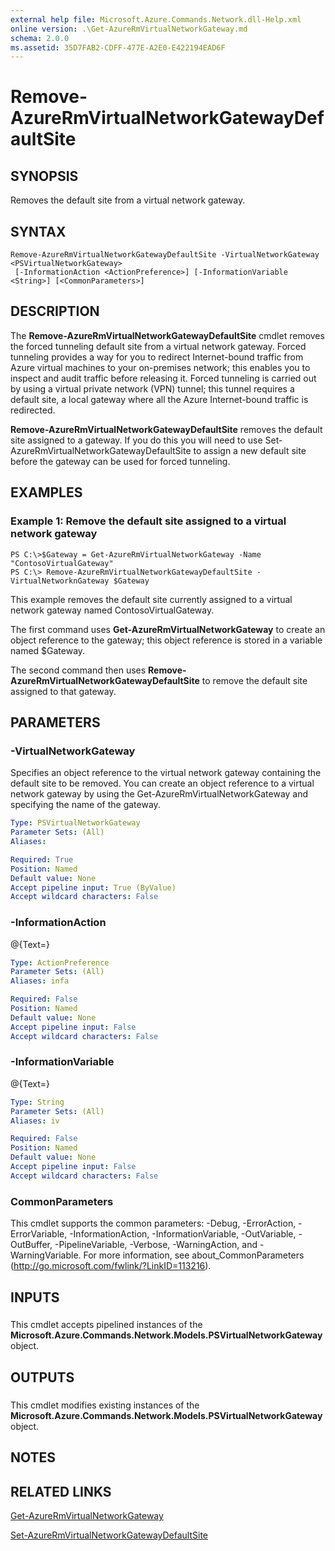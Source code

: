 ```yaml
---
external help file: Microsoft.Azure.Commands.Network.dll-Help.xml
online version: .\Get-AzureRmVirtualNetworkGateway.md
schema: 2.0.0
ms.assetid: 35D7FAB2-CDFF-477E-A2E0-E422194EAD6F
---
```


# Remove-AzureRmVirtualNetworkGatewayDefaultSite

## SYNOPSIS
Removes the default site from a virtual network gateway.

## SYNTAX

```
Remove-AzureRmVirtualNetworkGatewayDefaultSite -VirtualNetworkGateway <PSVirtualNetworkGateway>
 [-InformationAction <ActionPreference>] [-InformationVariable <String>] [<CommonParameters>]
```

## DESCRIPTION
The **Remove-AzureRmVirtualNetworkGatewayDefaultSite** cmdlet removes the forced tunneling default site from a virtual network gateway.
Forced tunneling provides a way for you to redirect Internet-bound traffic from Azure virtual machines to your on-premises network; this enables you to inspect and audit traffic before releasing it.
Forced tunneling is carried out by using a virtual private network (VPN) tunnel; this tunnel requires a default site, a local gateway where all the Azure Internet-bound traffic is redirected.

**Remove-AzureRmVirtualNetworkGatewayDefaultSite** removes the default site assigned to a gateway.
If you do this you will need to use Set-AzureRmVirtualNetworkGatewayDefaultSite to assign a new default site before the gateway can be used for forced tunneling.

## EXAMPLES

### Example 1: Remove the default site assigned to a virtual network gateway
```
PS C:\>$Gateway = Get-AzureRmVirtualNetworkGateway -Name "ContosoVirtualGateway"
PS C:\> Remove-AzureRmVirtualNetworkGatewayDefaultSite -VirtualNetworknGateway $Gateway
```

This example removes the default site currently assigned to a virtual network gateway named ContosoVirtualGateway.

The first command uses **Get-AzureRmVirtualNetworkGateway** to create an object reference to the gateway; this object reference is stored in a variable named $Gateway.

The second command then uses **Remove-AzureRmVirtualNetworkGatewayDefaultSite** to remove the default site assigned to that gateway.

## PARAMETERS

### -VirtualNetworkGateway
Specifies an object reference to the virtual network gateway containing the default site to be removed.
You can create an object reference to a virtual network gateway by using the Get-AzureRmVirtualNetworkGateway and specifying the name of the gateway.

```yaml
Type: PSVirtualNetworkGateway
Parameter Sets: (All)
Aliases: 

Required: True
Position: Named
Default value: None
Accept pipeline input: True (ByValue)
Accept wildcard characters: False
```

### -InformationAction
@{Text=}

```yaml
Type: ActionPreference
Parameter Sets: (All)
Aliases: infa

Required: False
Position: Named
Default value: None
Accept pipeline input: False
Accept wildcard characters: False
```

### -InformationVariable
@{Text=}

```yaml
Type: String
Parameter Sets: (All)
Aliases: iv

Required: False
Position: Named
Default value: None
Accept pipeline input: False
Accept wildcard characters: False
```

### CommonParameters
This cmdlet supports the common parameters: -Debug, -ErrorAction, -ErrorVariable, -InformationAction, -InformationVariable, -OutVariable, -OutBuffer, -PipelineVariable, -Verbose, -WarningAction, and -WarningVariable. For more information, see about_CommonParameters (http://go.microsoft.com/fwlink/?LinkID=113216).

## INPUTS

###  
This cmdlet accepts pipelined instances of the **Microsoft.Azure.Commands.Network.Models.PSVirtualNetworkGateway** object.

## OUTPUTS

###  
This cmdlet modifies existing instances of the **Microsoft.Azure.Commands.Network.Models.PSVirtualNetworkGateway** object.

## NOTES

## RELATED LINKS

[Get-AzureRmVirtualNetworkGateway](./Get-AzureRmVirtualNetworkGateway.md)

[Set-AzureRmVirtualNetworkGatewayDefaultSite](./Set-AzureRmVirtualNetworkGatewayDefaultSite.md)


